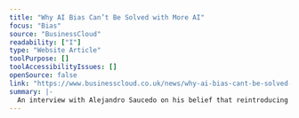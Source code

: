 ```yaml
---
title: "Why AI Bias Can’t Be Solved with More AI"
focus: "Bias"
source: "BusinessCloud"
readability: ["I"]
type: "Website Article"
toolPurpose: []
toolAccessibilityIssues: []
openSource: false
link: "https://www.businesscloud.co.uk/news/why-ai-bias-cant-be-solved-with-more-ai/"
summary: |-
  An interview with Alejandro Saucedo on his belief that reintroducing human experise, instead of more technology, can prevent AI bias.
---
```


